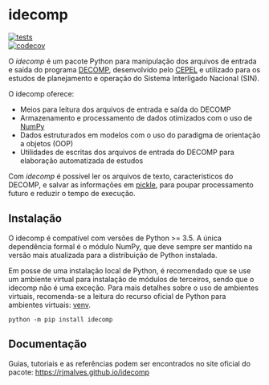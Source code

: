 # idecomp

[![tests](https://github.com/rjmalves/idecomp/actions/workflows/main.yml/badge.svg)](https://github.com/rjmalves/idecomp/actions/workflows/main.yml)  
[![codecov](https://codecov.io/gh/rjmalves/idecomp/branch/main/graph/badge.svg?token=ZSJBGO81JP)](https://codecov.io/gh/rjmalves/idecomp)

O *idecomp* é um pacote Python para manipulação dos arquivos
de entrada e saída do programa [DECOMP](http://www.cepel.br/pt_br/produtos/decomp-modelo-de-planejamento-da-operacao-de-sistemas-hidrotermicos-interligados-de-curto-prazo.htm),
desenvolvido pelo [CEPEL](http://www.cepel.br/) e utilizado para os estudos de planejamento e operação do Sistema Interligado Nacional (SIN).

O idecomp oferece:

- Meios para leitura dos arquivos de entrada e saída do DECOMP
- Armazenamento e processamento de dados otimizados com o uso de [NumPy](https://numpy.org/)
- Dados estruturados em modelos com o uso do paradigma de orientação a objetos (OOP)
- Utilidades de escritas dos arquivos de entrada do DECOMP para elaboração automatizada de estudos

Com *idecomp* é possível ler os arquivos de texto, característicos do DECOMP, e salvar as informações em [pickle](https://docs.python.org/3/library/pickle.html>), 
para poupar processamento futuro e reduzir o tempo de execução.

## Instalação

O idecomp é compatível com versões de Python >= 3.5. A única dependência formal é o módulo NumPy, que deve sempre ser mantido na versão mais atualizada para a distribuição de Python instalada.

Em posse de uma instalação local de Python, é recomendado que se use um ambiente virtual para instalação de módulos de terceiros, sendo que o idecomp não é uma exceção. Para mais detalhes sobre o uso de ambientes virtuais, recomenda-se a leitura do recurso oficial de Python para ambientes virtuais: [venv](https://docs.python.org/3/library/venv.html).

```
python -m pip install idecomp
```

## Documentação

Guias, tutoriais e as referências podem ser encontrados no site oficial do pacote: https://rjmalves.github.io/idecomp
